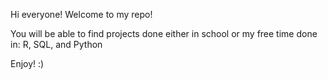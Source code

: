Hi everyone! Welcome to my repo! 

You will be able to find projects done either in school or my free time done in: R, SQL, and Python

Enjoy! :)
